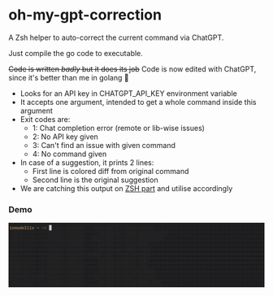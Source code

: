 # oh-my-gpt-correction

A Zsh helper to auto-correct the current command via ChatGPT.

Just compile the go code to executable.

~~Code is written _badly_ but it does its job~~ Code is now edited with ChatGPT, since it's better than me in golang 💩

- Looks for an API key in CHATGPT_API_KEY environment variable
- It accepts one argument, intended to get a whole command inside this argument
- Exit codes are:
    - 1: Chat completion error (remote or lib-wise issues)
    - 2: No API key given
    - 3: Can't find an issue with given command
    - 4: No command given
- In case of a suggestion, it prints 2 lines:
    - First line is colored diff from original command
    - Second line is the original suggestion
- We are catching this output on [ZSH part](./example.zsh) and utilise accordingly

### Demo

![A simple demo](./demo.gif)
